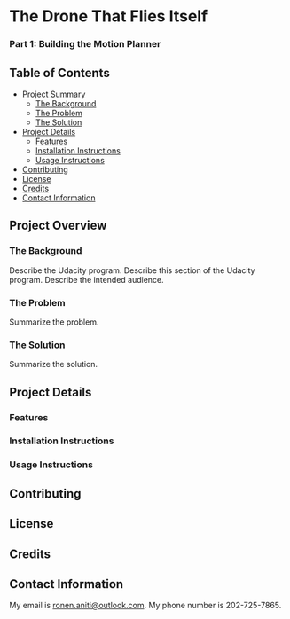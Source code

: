 # The Drone That Flies Itself
### Part 1: Building the Motion Planner

## Table of Contents
- [Project Summary](#project-summary)
	- [The Background](#the-background)
	- [The Problem](#the-problem)
	- [The Solution](#the-solution)
- [Project Details](#project-details)
	- [Features](#features)
	- [Installation Instructions](#installation-instructions)
	- [Usage Instructions](#usage-instructions)
- [Contributing](#contributing)
- [License](#License)
- [Credits](#credits)
- [Contact Information](#contact-information)

## Project Overview
### The Background
Describe the Udacity program. Describe this section of the Udacity program. Describe the intended audience.  
### The Problem
Summarize the problem.
### The Solution
Summarize the solution. 

## Project Details
### Features
### Installation Instructions
### Usage Instructions

## Contributing
## License
## Credits
## Contact Information
My email is ronen.aniti@outlook.com. My phone number is 202-725-7865.
